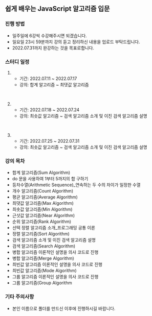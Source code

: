 ## 쉽게 배우는 JavaScript 알고리즘 입문

### 진행 방법

- 일주일에 6강씩 수강해주시면 되겠습니다.
- 일요일 23시 59분까지 강의 듣고 정리하신 내용을 업로드 부탁드립니다.
- 2022.07.31까지 완강하는 것을 목표로합니다.

### 스터디 일정

1.  - 기간: 2022.07.11 ~ 2022.07.17
    - 강의: 합계 알고리즘 ~ 최댓값 알고리즘

<br>

2.  - 기간: 2022.07.18 ~ 2022.07.24
    - 강의: 최솟값 알고리즘 ~ 검색 알고리즘 소개 및 이진 검색 알고리즘 설명

<br>

3.  - 기간: 2022.07.25 ~ 2022.07.31
    - 강의: 최솟값 알고리즘 ~ 검색 알고리즘 소개 및 이진 검색 알고리즘 설명

### 강의 목차

- 합계 알고리즘(Sum Algorithm)
- do 문을 사용하여 1부터 5까지의 합 구하기
- 등차수열(Arithmetic Sequence)\_연속하는 두 수의 차이가 일정한 수열
- 개수 알고리즘(Count Algorithm)
- 평균 알고리즘(Average Algorithm)
- 최댓값 알고리즘(Max Algorithm)
- 최솟값 알고리즘(Min Algorithm)
- 근삿값 알고리즘(Near Algorithm)
- 순위 알고리즘(Rank Algorithm)
- 선택 정렬 알고리즘 소개\_프로그래밍 공통 이론
- 정렬 알고리즘(Sort Algorithm)
- 검색 알고리즘 소개 및 이진 검색 알고리즘 설명
- 검색 알고리즘(Search Algorithm)
- 병합 알고리즘 이론적인 설명을 의사 코드로 진행
- 병합 알고리즘(Merge Algorithm)
- 최빈값 알고리즘 이론적인 설명을 의사 코드로 진행
- 최빈값 알고리즘(Mode Algorithm)
- 그룹 알고리즘 이론적인 설명을 의사 코드로 진행
- 그룹 알고리즘(Group Algorithm

### 기타 주의사항

- 본인 이름으로 폴더를 만드신 이후에 진행하시길 바랍니다.
